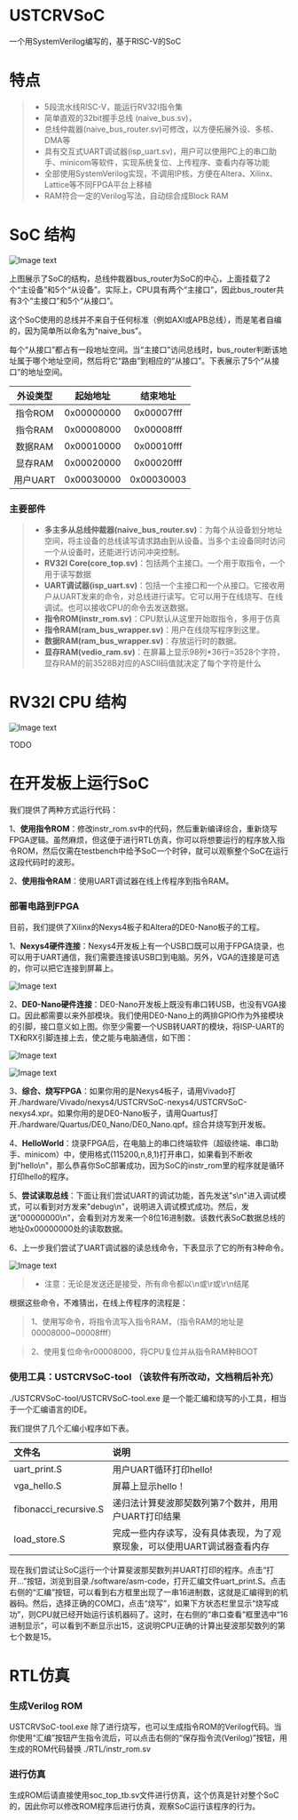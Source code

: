 # USTCRVSoC

一个用SystemVerilog编写的，基于RISC-V的SoC

# 特点

> * 5段流水线RISC-V，能运行RV32I指令集
> * 简单直观的32bit握手总线 (naive_bus.sv)，
> * 总线仲裁器(naive_bus_router.sv)可修改，以方便拓展外设、多核、DMA等
> * 具有交互式UART调试器(isp_uart.sv)，用户可以使用PC上的串口助手、minicom等软件，实现系统复位、上传程序、查看内存等功能
> * 全部使用SystemVerilog实现，不调用IP核，方便在Altera、Xilinx、Lattice等不同FPGA平台上移植
> * RAM符合一定的Verilog写法，自动综合成Block RAM

# SoC 结构

![Image text](https://github.com/WangXuan95/USTCRVSoC/blob/master/images/SoC.png)

上图展示了SoC的结构，总线仲裁器bus_router为SoC的中心，上面挂载了2个“主设备”和5个“从设备”。实际上，CPU具有两个“主接口”，因此bus_router共有3个“主接口”和5个“从接口”。

这个SoC使用的总线并不来自于任何标准（例如AXI或APB总线），而是笔者自编的，因为简单所以命名为“naive_bus”。

每个“从接口”都占有一段地址空间。当“主接口”访问总线时，bus_router判断该地址属于哪个地址空间，然后将它“路由”到相应的“从接口”。下表展示了5个“从接口”的地址空间。

| 外设类型 | 起始地址   | 结束地址   | 
| :-----:  | :-----:    | :----:     |
| 指令ROM  | 0x00000000 | 0x00007fff |
| 指令RAM  | 0x00008000 | 0x00008fff |
| 数据RAM  | 0x00010000 | 0x00010fff |
| 显存RAM  | 0x00020000 | 0x00020fff |
| 用户UART | 0x00030000 | 0x00030003 |

### 主要部件

> * **多主多从总线仲裁器(naive_bus_router.sv)**：为每个从设备划分地址空间，将主设备的总线读写请求路由到从设备。当多个主设备同时访问一个从设备时，还能进行访问冲突控制。
> * **RV32I Core(core_top.sv)**：包括两个主接口。一个用于取指令，一个用于读写数据
> * **UART调试器(isp_uart.sv)**：包括一个主接口和一个从接口。它接收用户从UART发来的命令，对总线进行读写。它可以用于在线烧写、在线调试。也可以接收CPU的命令去发送数据。
> * **指令ROM(instr_rom.sv)**：CPU默认从这里开始取指令，多用于仿真
> * **指令RAM(ram_bus_wrapper.sv)**：用户在线烧写程序到这里。
> * **数据RAM(ram_bus_wrapper.sv)**：存放运行时的数据。
> * **显存RAM(vedio_ram.sv)**：在屏幕上显示98列*36行=3528个字符，显存RAM的前3528B对应的ASCII码值就决定了每个字符是什么

# RV32I CPU 结构

![Image text](https://github.com/WangXuan95/USTCRVSoC/blob/master/images/Core-RTL.png)

TODO

# 在开发板上运行SoC

我们提供了两种方式运行代码：

1、**使用指令ROM**：修改instr_rom.sv中的代码，然后重新编译综合，重新烧写FPGA逻辑。虽然麻烦，但这便于进行RTL仿真，你可以将想要运行的程序放入指令ROM，然后仅需在testbench中给予SoC一个时钟，就可以观察整个SoC在运行这段代码时的波形。

2、**使用指令RAM**：使用UART调试器在线上传程序到指令RAM。

### 部署电路到FPGA

目前，我们提供了Xilinx的Nexys4板子和Altera的DE0-Nano板子的工程。

1、**Nexys4硬件连接**：Nexys4开发板上有一个USB口既可以用于FPGA烧录，也可以用于UART通信，我们需要连接该USB口到电脑。另外，VGA的连接是可选的，你可以把它连接到屏幕上。

![Image text](https://github.com/WangXuan95/USTCRVSoC/blob/master/images/DE0-Nano.png)

2、**DE0-Nano硬件连接**：DE0-Nano开发板上既没有串口转USB，也没有VGA接口。因此都需要以来外部模块。我们使用DE0-Nano上的两排GPIO作为外接模块的引脚，接口意义如上图。你至少需要一个USB转UART的模块，将ISP-UART的TX和RX引脚连接上去，使之能与电脑通信，如下图：

![Image text](https://github.com/WangXuan95/USTCRVSoC/blob/master/images/connection.png)

![Image text](https://github.com/WangXuan95/USTCRVSoC/blob/master/images/usb_uart.png)

3、**综合、烧写FPGA**：如果你用的是Nexys4板子，请用Vivado打开./hardware/Vivado/nexys4/USTCRVSoC-nexys4/USTCRVSoC-nexys4.xpr。如果你用的是DE0-Nano板子，请用Quartus打开./hardware/Quartus/DE0_Nano/DE0_Nano.qpf。综合并烧写到开发板。

4、**HelloWorld**：烧录FPGA后，在电脑上的串口终端软件（超级终端、串口助手、minicom）中，使用格式(115200,n,8,1)打开串口，如果看到不断收到"hello\n"，那么恭喜你SoC部署成功，因为SoC的instr_rom里的程序就是循环打印hello的程序。

5、**尝试读取总线**：下面让我们尝试UART的调试功能，首先发送"s\n"进入调试模式，可以看到对方发来"debug\n"，说明进入调试模式成功。然后，发送"00000000\n"，会看到对方发来一个8位16进制数。该数代表SoC数据总线的地址0x00000000处的读取数据。

6、上一步我们尝试了UART调试器的读总线命令，下表显示了它的所有3种命令。

![Image text](https://github.com/WangXuan95/USTCRVSoC/blob/master/images/commands.png)

> * 注意：无论是发送还是接受，所有命令都以\n或\r或\r\n结尾

根据这些命令，不难猜出，在线上传程序的流程是：

> 1、使用写命令，将指令流写入指令RAM，（指令RAM的地址是00008000~00008fff）

> 2、使用复位命令r00008000，将CPU复位并从指令RAM种BOOT

### 使用工具：USTCRVSoC-tool  （该软件有所改动，文档稍后补充）

./USTCRVSoC-tool/USTCRVSoC-tool.exe 是一个能汇编和烧写的小工具，相当于一个汇编语言的IDE。

我们提供了几个汇编小程序如下表。

| 文件名   | 说明   |
| :-----  | :-----    |
| uart_print.S  | 用户UART循环打印hello! |
| vga_hello.S   | 屏幕上显示hello！    |
| fibonacci_recursive.S  | 递归法计算斐波那契数列第7个数并，用用户UART打印结果  |
| load_store.S  | 完成一些内存读写，没有具体表现，为了观察现象，可以使用UART调试器查看内存 |

现在我们尝试让SoC运行一个计算斐波那契数列并UART打印的程序。点击“打开...”按钮，浏览到目录./software/asm-code，打开汇编文件uart_print.S。点击右侧的“汇编”按钮，可以看到右方框里出现了一串16进制数，这就是汇编得到的机器码。然后，选择正确的COM口，点击“烧写”，如果下方状态栏里显示“烧写成功”，则CPU就已经开始运行该机器码了。这时，在右侧的“串口查看”框里选中“16进制显示”，可以看到不断显示出15，这说明CPU正确的计算出斐波那契数列的第七个数是15。



# RTL仿真

### 生成Verilog ROM

USTCRVSoC-tool.exe 除了进行烧写，也可以生成指令ROM的Verilog代码。当你使用“汇编”按钮产生指令流后，可以点击右侧的“保存指令流(Verilog)”按钮，用生成的ROM代码替换 ./RTL/instr_rom.sv

### 进行仿真

生成ROM后请直接使用soc_top_tb.sv文件进行仿真，这个仿真是针对整个SoC的，因此你可以修改ROM程序后进行仿真，观察SoC运行该程序的行为。


